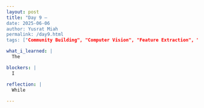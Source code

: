 ```yaml
---
layout: post
title: "Day 9 – 
date: 2025-06-06
author: Yusrat Miah
permalink: /day9.html
tags: ["Community Building", "Computer Vision", "Feature Extraction", "Custom Convnets"]

what_i_learned: |
  The

blockers: |
  I

reflection: |
  While
  
---
```


